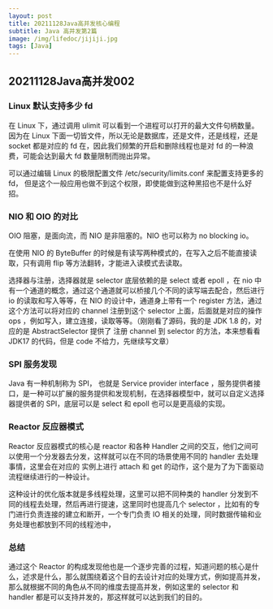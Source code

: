 ```yaml
---
layout: post
title: 20211128Java高并发核心编程
subtitle: Java 高并发第2篇
image: /img/lifedoc/jijiji.jpg
tags: [Java]
---
```


## 20211128Java高并发002

### Linux 默认支持多少 fd

在 Linux 下，通过调用 ulimit 可以看到一个进程可以打开的最大文件句柄数量。因为在 Linux 下面一切皆文件，所以无论是数据库，还是文件，还是线程，还是 socket 都是对应的 fd 在，因此我们频繁的开启和删除线程也是对 fd 的一种浪费，可能会达到最大 fd 数量限制而抛出异常。

可以通过编辑 Linux 的极限配置文件 /etc/security/limits.conf 来配置支持更多的 fd， 但是这个一般应用也做不到这个权限，即使能做到这种黑招也不是什么好招。

### NIO 和 OIO 的对比

OIO 阻塞，是面向流，而 NIO 是非阻塞的。NIO 也可以称为 no blocking io。

在使用 NIO 的 ByteBuffer 的时候是有读写两种模式的，在写入之后不能直接读取，只有调用 flip 等方法翻转，才能进入读模式去读取。

选择器与注册，选择器就是 selector 底层依赖的是 select 或者 epoll ，在 nio 中有一个通道的概念，通过这个通道就可以桥接几个不同的读写端去配合，然后进行 io 的读取和写入等等，在 NIO 的设计中，通道身上带有一个 register 方法，通过这个方法可以将对应的 channel 注册到这个 selector 上面，后面就是对应的操作 ops ，例如写入，建立连接，读取等等。（刚刚看了源码，我的是 JDK 1.8 的，对应的是 AbstractSelector 提供了 注册 channel 到 selector 的方法，本来想看看 JDK17 的代码，但是 code 不给力，先继续写文章）

### SPI 服务发现

Java 有一种机制称为 SPI， 也就是 Service provider interface ，服务提供者接口，是一种可以扩展的服务提供和发现机制，在选择器模型中，就可以自定义选择器提供者的 SPI，底层可以是 select 和 epoll 也可以是更高级的实现。

### Reactor 反应器模式

Reactor 反应器模式的核心是 reactor 和各种 Handler 之间的交互，他们之间可以使用一个分发器去分发，这样就可以在不同的场景使用不同的 handler 去处理事情，这里会在对应的 实例上进行 attach 和 get 的动作，这个是为了为下面驱动流程继续进行的一种设计。

这种设计的优化版本就是多线程处理，这里可以把不同种类的 handler 分发到不同的线程去处理，然后再进行提速，这里同时也提高几个 selector ，比如有的专门进行负责连接的建立和断开，一个专门负责 IO 相关的处理，同时数据传输和业务处理也都放到不同的线程池中，

### 总结

通过这个 Reactor 的构成发现他也是一个逐步完善的过程，知道问题的核心是什么，述求是什么，那么就围绕着这个目的去设计对应的处理方式，例如提高并发，那么就根据不同的角色从不同的维度去提高并发，例如这里的 selector 和 handler 都是可以支持并发的，那这样就可以达到我们的目的。

